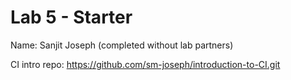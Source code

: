 # Lab 5 - Starter

Name: Sanjit Joseph (completed without lab partners)

CI intro repo: https://github.com/sm-joseph/introduction-to-CI.git